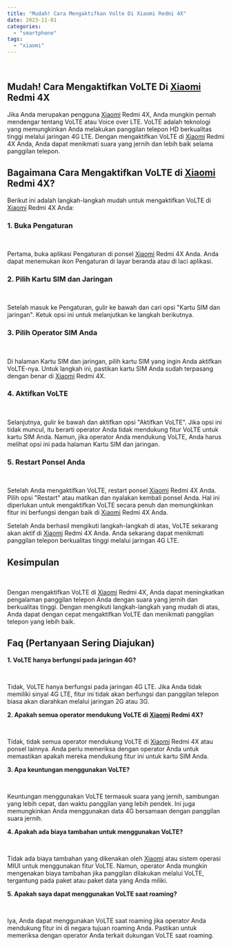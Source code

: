 ```yaml
---
title: "Mudah! Cara Mengaktifkan Volte Di Xiaomi Redmi 4X"
date: 2023-11-01
categories: 
  - "smartphone"
tags: 
  - "xiaomi"
---
```


 

## Mudah! Cara Mengaktifkan VoLTE Di [Xiaomi](https://ajiekusumadhany.com/gadget/smartphone/xiaomi/) Redmi 4X

Jika Anda merupakan pengguna [Xiaomi](https://ajiekusumadhany.com/gadget/smartphone/xiaomi/) Redmi 4X, Anda mungkin pernah mendengar tentang VoLTE atau Voice over LTE. VoLTE adalah teknologi yang memungkinkan Anda melakukan panggilan telepon HD berkualitas tinggi melalui jaringan 4G LTE. Dengan mengaktifkan VoLTE di [Xiaomi](https://ajiekusumadhany.com/gadget/smartphone/xiaomi/) Redmi 4X Anda, Anda dapat menikmati suara yang jernih dan lebih baik selama panggilan telepon.

## Bagaimana Cara Mengaktifkan VoLTE di [Xiaomi](https://ajiekusumadhany.com/gadget/smartphone/xiaomi/) Redmi 4X?

Berikut ini adalah langkah-langkah mudah untuk mengaktifkan VoLTE di [Xiaomi](https://ajiekusumadhany.com/gadget/smartphone/xiaomi/) Redmi 4X Anda:

### 1\. Buka Pengaturan

 

Pertama, buka aplikasi Pengaturan di ponsel [Xiaomi](https://ajiekusumadhany.com/gadget/smartphone/xiaomi/) Redmi 4X Anda. Anda dapat menemukan ikon Pengaturan di layar beranda atau di laci aplikasi.

### 2\. Pilih Kartu SIM dan Jaringan

 

Setelah masuk ke Pengaturan, gulir ke bawah dan cari opsi "Kartu SIM dan jaringan". Ketuk opsi ini untuk melanjutkan ke langkah berikutnya.

### 3\. Pilih Operator SIM Anda

 

Di halaman Kartu SIM dan jaringan, pilih kartu SIM yang ingin Anda aktifkan VoLTE-nya. Untuk langkah ini, pastikan kartu SIM Anda sudah terpasang dengan benar di [Xiaomi](https://ajiekusumadhany.com/gadget/smartphone/xiaomi/) Redmi 4X.

### 4\. Aktifkan VoLTE

 

Selanjutnya, gulir ke bawah dan aktifkan opsi "Aktifkan VoLTE". Jika opsi ini tidak muncul, itu berarti operator Anda tidak mendukung fitur VoLTE untuk kartu SIM Anda. Namun, jika operator Anda mendukung VoLTE, Anda harus melihat opsi ini pada halaman Kartu SIM dan jaringan.

### 5\. Restart Ponsel Anda

 

Setelah Anda mengaktifkan VoLTE, restart ponsel [Xiaomi](https://ajiekusumadhany.com/gadget/smartphone/xiaomi/) Redmi 4X Anda. Pilih opsi "Restart" atau matikan dan nyalakan kembali ponsel Anda. Hal ini diperlukan untuk mengaktifkan VoLTE secara penuh dan memungkinkan fitur ini berfungsi dengan baik di [Xiaomi](https://ajiekusumadhany.com/gadget/smartphone/xiaomi/) Redmi 4X Anda.

Setelah Anda berhasil mengikuti langkah-langkah di atas, VoLTE sekarang akan aktif di [Xiaomi](https://ajiekusumadhany.com/gadget/smartphone/xiaomi/) Redmi 4X Anda. Anda sekarang dapat menikmati panggilan telepon berkualitas tinggi melalui jaringan 4G LTE.

## Kesimpulan

 

Dengan mengaktifkan VoLTE di [Xiaomi](https://ajiekusumadhany.com/gadget/smartphone/xiaomi/) Redmi 4X, Anda dapat meningkatkan pengalaman panggilan telepon Anda dengan suara yang jernih dan berkualitas tinggi. Dengan mengikuti langkah-langkah yang mudah di atas, Anda dapat dengan cepat mengaktifkan VoLTE dan menikmati panggilan telepon yang lebih baik.

## Faq (Pertanyaan Sering Diajukan)

**1\. VoLTE hanya berfungsi pada jaringan 4G?**

 

Tidak, VoLTE hanya berfungsi pada jaringan 4G LTE. Jika Anda tidak memiliki sinyal 4G LTE, fitur ini tidak akan berfungsi dan panggilan telepon biasa akan diarahkan melalui jaringan 2G atau 3G.

**2\. Apakah semua operator mendukung VoLTE di [Xiaomi](https://ajiekusumadhany.com/gadget/smartphone/xiaomi/) Redmi 4X?**

 

Tidak, tidak semua operator mendukung VoLTE di [Xiaomi](https://ajiekusumadhany.com/gadget/smartphone/xiaomi/) Redmi 4X atau ponsel lainnya. Anda perlu memeriksa dengan operator Anda untuk memastikan apakah mereka mendukung fitur ini untuk kartu SIM Anda.

**3\. Apa keuntungan menggunakan VoLTE?**

 

Keuntungan menggunakan VoLTE termasuk suara yang jernih, sambungan yang lebih cepat, dan waktu panggilan yang lebih pendek. Ini juga memungkinkan Anda menggunakan data 4G bersamaan dengan panggilan suara jernih.

**4\. Apakah ada biaya tambahan untuk menggunakan VoLTE?**

 

Tidak ada biaya tambahan yang dikenakan oleh [Xiaomi](https://ajiekusumadhany.com/gadget/smartphone/xiaomi/) atau sistem operasi MIUI untuk menggunakan fitur VoLTE. Namun, operator Anda mungkin mengenakan biaya tambahan jika panggilan dilakukan melalui VoLTE, tergantung pada paket atau paket data yang Anda miliki.

**5\. Apakah saya dapat menggunakan VoLTE saat roaming?**

 

Iya, Anda dapat menggunakan VoLTE saat roaming jika operator Anda mendukung fitur ini di negara tujuan roaming Anda. Pastikan untuk memeriksa dengan operator Anda terkait dukungan VoLTE saat roaming.
